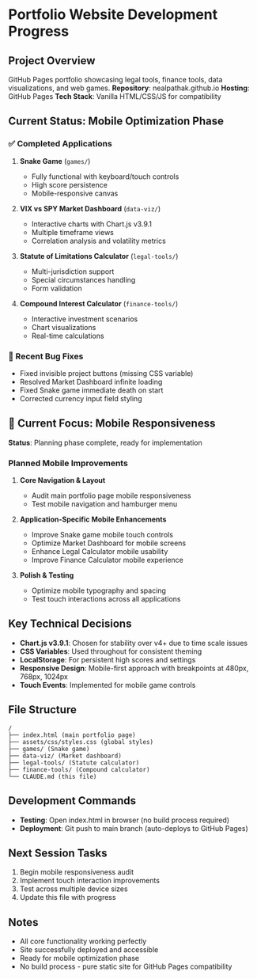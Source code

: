 # Portfolio Website Development Progress

## Project Overview
GitHub Pages portfolio showcasing legal tools, finance tools, data visualizations, and web games.
**Repository**: nealpathak.github.io
**Hosting**: GitHub Pages
**Tech Stack**: Vanilla HTML/CSS/JS for compatibility

## Current Status: Mobile Optimization Phase

### ✅ Completed Applications
1. **Snake Game** (`games/`)
   - Fully functional with keyboard/touch controls
   - High score persistence
   - Mobile-responsive canvas

2. **VIX vs SPY Market Dashboard** (`data-viz/`)
   - Interactive charts with Chart.js v3.9.1
   - Multiple timeframe views
   - Correlation analysis and volatility metrics

3. **Statute of Limitations Calculator** (`legal-tools/`)
   - Multi-jurisdiction support
   - Special circumstances handling
   - Form validation

4. **Compound Interest Calculator** (`finance-tools/`)
   - Interactive investment scenarios
   - Chart visualizations
   - Real-time calculations

### 🔧 Recent Bug Fixes
- Fixed invisible project buttons (missing CSS variable)
- Resolved Market Dashboard infinite loading
- Fixed Snake game immediate death on start
- Corrected currency input field styling

## 📱 Current Focus: Mobile Responsiveness
**Status**: Planning phase complete, ready for implementation

### Planned Mobile Improvements
1. **Core Navigation & Layout**
   - Audit main portfolio page mobile responsiveness
   - Test mobile navigation and hamburger menu

2. **Application-Specific Mobile Enhancements**
   - Improve Snake game mobile touch controls
   - Optimize Market Dashboard for mobile screens
   - Enhance Legal Calculator mobile usability
   - Improve Finance Calculator mobile experience

3. **Polish & Testing**
   - Optimize mobile typography and spacing
   - Test touch interactions across all applications

## Key Technical Decisions
- **Chart.js v3.9.1**: Chosen for stability over v4+ due to time scale issues
- **CSS Variables**: Used throughout for consistent theming
- **LocalStorage**: For persistent high scores and settings
- **Responsive Design**: Mobile-first approach with breakpoints at 480px, 768px, 1024px
- **Touch Events**: Implemented for mobile game controls

## File Structure
```
/
├── index.html (main portfolio page)
├── assets/css/styles.css (global styles)
├── games/ (Snake game)
├── data-viz/ (Market dashboard)
├── legal-tools/ (Statute calculator)
├── finance-tools/ (Compound calculator)
└── CLAUDE.md (this file)
```

## Development Commands
- **Testing**: Open index.html in browser (no build process required)
- **Deployment**: Git push to main branch (auto-deploys to GitHub Pages)

## Next Session Tasks
1. Begin mobile responsiveness audit
2. Implement touch interaction improvements
3. Test across multiple device sizes
4. Update this file with progress

## Notes
- All core functionality working perfectly
- Site successfully deployed and accessible
- Ready for mobile optimization phase
- No build process - pure static site for GitHub Pages compatibility